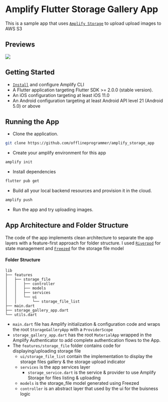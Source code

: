 # Amplify Flutter Storage Gallery App

This is a sample app that uses [`Amplify Storage`](https://docs.amplify.aws/lib/storage/getting-started/q/platform/flutter/) to upload upload images to AWS S3


## Previews

<div style="display: flex">
<img style="display: inline-block" src="https://user-images.githubusercontent.com/12375969/185500414-f46cdea9-4721-4fd4-97ee-b0239b9c3bf9.gif" />


</div>


## Getting Started
* [`Install`](https://docs.amplify.aws/cli/start/install/) and configure Amplify CLI
* A Flutter application targeting Flutter SDK >= 2.0.0 (stable version).
* An iOS configuration targeting at least iOS 11.0
* An Android configuration targeting at least Android API level 21 (Android 5.0) or above


## Running the App
- Clone the application.

```bash
git clone https://github.com/offlineprogrammer/amplify_storage_app
```

- Create your amplify environment for this app

```bash
amplify init
```

- Install dependencies

```bash
flutter pub get
```

- Build all your local backend resources and provision it in the cloud.

```bash
amplify push
```

- Run the app and try uploading images.


## App Architecture and Folder Structure

The code of the app implements clean architecture to separate the app layers with a feature-first approach for folder structure. I used [`Riverpod`](https://riverpod.dev/) for state management and [`Freezed`](https://pub.dev/packages/freezed) for the storage file model


#### Folder Structure

```
lib
├── features
│   ├── storage_file
│   │   ├── controller
│   │   ├── models
│   │   ├── services
│   │   └── ui
│   │       └── storage_file_list
├── main.dart
├── storage_gallery_app.dart
└── utils.dart
```

* `main.dart` file has Amplify initialization & configuration code and wraps the root `StorageGalleryApp` with a `ProviderScope`
* `storage_gallery_app.dart` has the root `MaterialApp` wrapped in the Amplify Authenticator to add complete authentication flows to the App.
* The `features/storage_file` folder contains code for displaying/uploading storage file
    * `ui/storage_file_list` contain the implementation to display the storage files gallery & the storage upload indicator
    * `services` is the app services layer
        *  `storage_service.dart` is the service & provider to use Amplify Storage for files listing & uploading
     * `models` is the storage_file model generated using Freezed
     * `controller` is an abstract layer that used by the ui for the buisness logic
